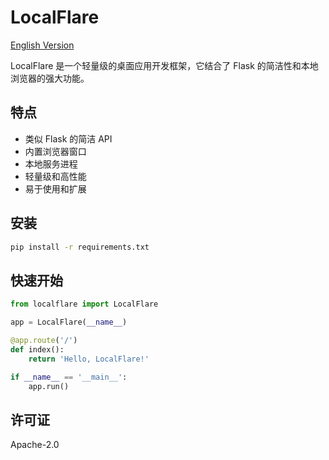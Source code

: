 # LocalFlare

[English Version](README.md) 

LocalFlare 是一个轻量级的桌面应用开发框架，它结合了 Flask 的简洁性和本地浏览器的强大功能。

## 特点

- 类似 Flask 的简洁 API
- 内置浏览器窗口
- 本地服务进程
- 轻量级和高性能
- 易于使用和扩展

## 安装

```bash
pip install -r requirements.txt
```

## 快速开始

```python
from localflare import LocalFlare

app = LocalFlare(__name__)

@app.route('/')
def index():
    return 'Hello, LocalFlare!'

if __name__ == '__main__':
    app.run()
```

## 许可证

Apache-2.0

